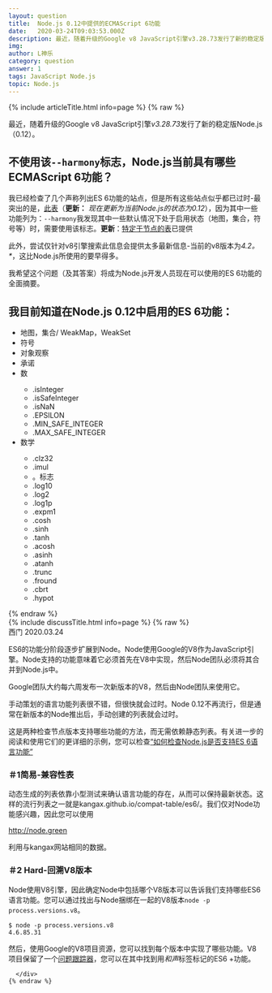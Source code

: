 ```yaml
---
layout: question
title:  Node.js 0.12中提供的ECMAScript 6功能
date:   2020-03-24T09:03:53.000Z
description: 最近，随着升级的Google v8 JavaScript引擎v3.28.73发行了新的稳定版Node.js（0.12）。不使用该--harmony标志...
img: 
author: L神乐
category: question
answer: 1
tags: JavaScript Node.js
topic: Node.js
---
```

<div class="article-root">
  <div class="article">
    {% include articleTitle.html info=page %}
    {% raw %}
    <div class="article-content"><p><font style="vertical-align: inherit;"><font style="vertical-align: inherit;">最近，随着升级的Google v8 JavaScript引擎</font></font><em><font style="vertical-align: inherit;"><font style="vertical-align: inherit;">v3.28.73</font></font></em><font style="vertical-align: inherit;"><font style="vertical-align: inherit;">发行了新的稳定版Node.js（0.12）</font><font style="vertical-align: inherit;">。</font></font></p>

<h2><font style="vertical-align: inherit;"><font style="vertical-align: inherit;">不使用该</font></font><code>--harmony</code><font style="vertical-align: inherit;"><font style="vertical-align: inherit;">标志</font><font style="vertical-align: inherit;">，Node.js当前具有哪些ECMAScript 6功能</font><font style="vertical-align: inherit;">？</font></font></h2>

<p><font style="vertical-align: inherit;"><font style="vertical-align: inherit;">我已经检查了几个声称列出ES 6功能的站点，但是所有这些站点似乎都已过时-最突出的是，</font></font><a href="http://kangax.github.io/compat-table/es6/#node" rel="noreferrer"><font style="vertical-align: inherit;"><font style="vertical-align: inherit;">此表</font></font></a><font style="vertical-align: inherit;"><font style="vertical-align: inherit;">（</font></font><strong><font style="vertical-align: inherit;"><font style="vertical-align: inherit;">更新：</font></font></strong> <em><font style="vertical-align: inherit;"><font style="vertical-align: inherit;">现在更新为当前Node.js的状态为0.12</font></font></em><font style="vertical-align: inherit;"><font style="vertical-align: inherit;">），因为其中一些功能列为：</font></font><code>--harmony</code><font style="vertical-align: inherit;"><font style="vertical-align: inherit;">我发现其中一些默认情况下处于启用状态（地图，集合，符号等）时，</font><font style="vertical-align: inherit;">需要使用该</font><font style="vertical-align: inherit;">标志。</font></font><strong><font style="vertical-align: inherit;"><font style="vertical-align: inherit;">更新</font></font></strong><font style="vertical-align: inherit;"><font style="vertical-align: inherit;">：</font></font><a href="http://node.green/" rel="noreferrer"><font style="vertical-align: inherit;"><font style="vertical-align: inherit;">特定于节点的表</font></font></a><font style="vertical-align: inherit;"><font style="vertical-align: inherit;">已提供</font></font></p>

<p><font style="vertical-align: inherit;"><font style="vertical-align: inherit;">此外，尝试仅针对v8引擎搜索此信息会提供太多最新信息-当前的v8版本为</font></font><em><font style="vertical-align: inherit;"><font style="vertical-align: inherit;">4.2。*</font></font></em><font style="vertical-align: inherit;"><font style="vertical-align: inherit;">，这比Node.js所使用的要早得多。</font></font></p>

<p><font style="vertical-align: inherit;"><font style="vertical-align: inherit;">我希望这个问题（及其答案）将成为Node.js开发人员现在可以使用的ES 6功能的全面摘要。</font></font></p>

<h2><font style="vertical-align: inherit;"><font style="vertical-align: inherit;">我目前知道在Node.js 0.12中启用的ES 6功能：</font></font></h2>

<ul>
<li><font style="vertical-align: inherit;"><font style="vertical-align: inherit;">地图，集合/ WeakMap，WeakSet</font></font></li>
<li><font style="vertical-align: inherit;"><font style="vertical-align: inherit;">符号</font></font></li>
<li><font style="vertical-align: inherit;"><font style="vertical-align: inherit;">对象观察</font></font></li>
<li><font style="vertical-align: inherit;"><font style="vertical-align: inherit;">承诺</font></font></li>
<li><font style="vertical-align: inherit;"><font style="vertical-align: inherit;">数

</font></font><ul>
<li><font style="vertical-align: inherit;"><font style="vertical-align: inherit;">.isInteger</font></font></li>
<li><font style="vertical-align: inherit;"><font style="vertical-align: inherit;">.isSafeInteger</font></font></li>
<li><font style="vertical-align: inherit;"><font style="vertical-align: inherit;">.isNaN</font></font></li>
<li><font style="vertical-align: inherit;"><font style="vertical-align: inherit;">.EPSILON</font></font></li>
<li><font style="vertical-align: inherit;"><font style="vertical-align: inherit;">.MIN_SAFE_INTEGER</font></font></li>
<li><font style="vertical-align: inherit;"><font style="vertical-align: inherit;">.MAX_SAFE_INTEGER</font></font></li>
</ul></li>
<li><font style="vertical-align: inherit;"><font style="vertical-align: inherit;">数学

</font></font><ul>
<li><font style="vertical-align: inherit;"><font style="vertical-align: inherit;">.clz32</font></font></li>
<li><font style="vertical-align: inherit;"><font style="vertical-align: inherit;">.imul</font></font></li>
<li><font style="vertical-align: inherit;"><font style="vertical-align: inherit;">。标志</font></font></li>
<li><font style="vertical-align: inherit;"><font style="vertical-align: inherit;">.log10</font></font></li>
<li><font style="vertical-align: inherit;"><font style="vertical-align: inherit;">.log2</font></font></li>
<li><font style="vertical-align: inherit;"><font style="vertical-align: inherit;">.log1p</font></font></li>
<li><font style="vertical-align: inherit;"><font style="vertical-align: inherit;">.expm1</font></font></li>
<li><font style="vertical-align: inherit;"><font style="vertical-align: inherit;">.cosh</font></font></li>
<li><font style="vertical-align: inherit;"><font style="vertical-align: inherit;">.sinh</font></font></li>
<li><font style="vertical-align: inherit;"><font style="vertical-align: inherit;">.tanh</font></font></li>
<li><font style="vertical-align: inherit;"><font style="vertical-align: inherit;">.acosh</font></font></li>
<li><font style="vertical-align: inherit;"><font style="vertical-align: inherit;">.asinh</font></font></li>
<li><font style="vertical-align: inherit;"><font style="vertical-align: inherit;">.atanh</font></font></li>
<li><font style="vertical-align: inherit;"><font style="vertical-align: inherit;">.trunc</font></font></li>
<li><font style="vertical-align: inherit;"><font style="vertical-align: inherit;">.fround</font></font></li>
<li><font style="vertical-align: inherit;"><font style="vertical-align: inherit;">.cbrt</font></font></li>
<li><font style="vertical-align: inherit;"><font style="vertical-align: inherit;">.hypot</font></font></li>
</ul></li>
</ul></div>
    {% endraw %}
  </div>

  <div class="discuss-wrapper">
    {% include discussTitle.html info=page %}
    {% raw %}
    <div class="discuss-item">
        <div class="discuss-parent">
          <div class="discuss-meta">
            <span class="discuss-user">西门</span>
            <span class="discuss-time">2020.03.24</span>
          </div>
          <div class="discuss-comment"><p><font style="vertical-align: inherit;"><font style="vertical-align: inherit;">ES6的功能分阶段逐步扩展到Node。</font><font style="vertical-align: inherit;">Node使用Google的V8作为JavaScript引擎。</font><font style="vertical-align: inherit;">Node支持的功能意味着它必须首先在V8中实现，然后Node团队必须将其合并到Node.js中。</font></font></p>

<p><font style="vertical-align: inherit;"><font style="vertical-align: inherit;">Google团队大约每六周发布一次新版本的V8，然后由Node团队来使用它。</font></font></p>

<p><font style="vertical-align: inherit;"><font style="vertical-align: inherit;">手动策划的语言功能列表很不错，但很快就会过时。</font><font style="vertical-align: inherit;">Node 0.12不再流行，但是通常在新版本的Node推出后，手动创建的列表就会过时。</font></font></p>

<p><font style="vertical-align: inherit;"><font style="vertical-align: inherit;">这是两种检查节点版本支持哪些功能的方法，而无需依赖静态列表。</font><font style="vertical-align: inherit;">有关进一步的阅读和使用它们的更详细的示例，您可以检查</font></font><a href="http://bytearcher.com/articles/how-to-check-if-node-implements-es6-language-feature/" rel="nofollow"><font style="vertical-align: inherit;"><font style="vertical-align: inherit;">“如何检查Node.js是否支持ES 6语言功能”</font></font></a> </p>

<h3><font style="vertical-align: inherit;"><font style="vertical-align: inherit;">＃1简易-兼容性表</font></font></h3>

<p><font style="vertical-align: inherit;"><font style="vertical-align: inherit;">动态生成的列表依靠小型测试来确认语言功能的存在，从而可以保持最新状态。</font><font style="vertical-align: inherit;">这样的流行列表之一就是kangax.github.io/compat-table/es6/。</font><font style="vertical-align: inherit;">我们仅对Node功能感兴趣，因此您可以使用</font></font></p>

<p><a href="http://node.green" rel="nofollow"><font style="vertical-align: inherit;"><font style="vertical-align: inherit;">http://node.green</font></font></a> </p>

<p><font style="vertical-align: inherit;"><font style="vertical-align: inherit;">利用与kangax网站相同的数据。</font></font></p>

<h3><font style="vertical-align: inherit;"><font style="vertical-align: inherit;">＃2 Hard-回溯V8版本</font></font></h3>

<p><font style="vertical-align: inherit;"><font style="vertical-align: inherit;">Node使用V8引擎，因此确定Node中包括哪个V8版本可以告诉我们支持哪些ES6语言功能。</font><font style="vertical-align: inherit;">您可以通过找出与Node捆绑在一起的V8版本</font></font><code>node -p process.versions.v8</code><font style="vertical-align: inherit;"><font style="vertical-align: inherit;">。</font></font></p>

<pre><code>$ node -p process.versions.v8<font></font>
4.6.85.31<font></font>
</code></pre>

<p><font style="vertical-align: inherit;"><font style="vertical-align: inherit;">然后，使用Google的V8项目资源，您可以找到每个版本中实现了哪些功能。</font><font style="vertical-align: inherit;">V8项目保留了一个</font></font><a href="https://bugs.chromium.org/p/v8/issues/list?can=1&amp;q=label%3Aharmony" rel="nofollow"><font style="vertical-align: inherit;"><font style="vertical-align: inherit;">问题跟踪器</font></font></a><font style="vertical-align: inherit;"><font style="vertical-align: inherit;">，您可以在其中找到用</font></font><em><font style="vertical-align: inherit;"><font style="vertical-align: inherit;">和声</font></font></em><font style="vertical-align: inherit;"><font style="vertical-align: inherit;">标签</font><font style="vertical-align: inherit;">标记的ES6 +功能</font><font style="vertical-align: inherit;">。</font></font></p></div>
        </div>
        
      </div>
    {% endraw %}
  </div>
<div>
